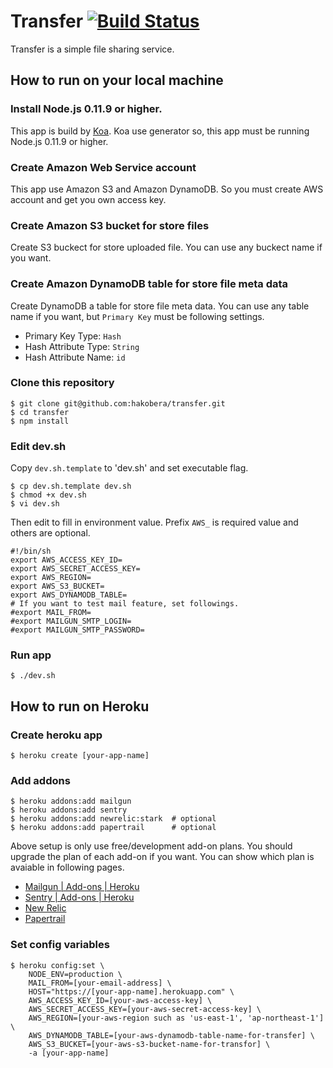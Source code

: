 # Transfer [![Build Status](https://travis-ci.org/hakobera/transfer.png?branch=master)](https://travis-ci.org/hakobera/transfer)

Transfer is a simple file sharing service.

## How to run on your local machine

### Install Node.js 0.11.9 or higher.

This app is build by [Koa](https://github.com/koajs/koa).
Koa use generator so, this app must be running Node.js 0.11.9 or higher.

### Create Amazon Web Service account

This app use Amazon S3 and Amazon DynamoDB.
So you must create AWS account and get you own access key.

### Create Amazon S3 bucket for store files

Create S3 buckect for store uploaded file.
You can use any buckect name if you want.

### Create Amazon DynamoDB table for store file meta data

Create DynamoDB a table for store file meta data.
You can use any table name if you want, but `Primary Key` must be following settings.

- Primary Key Type: `Hash`
- Hash Attribute Type: `String`
- Hash Attribute Name: `id`

### Clone this repository

```
$ git clone git@github.com:hakobera/transfer.git
$ cd transfer
$ npm install
```

### Edit dev.sh

Copy `dev.sh.template` to 'dev.sh' and set executable flag.

```
$ cp dev.sh.template dev.sh
$ chmod +x dev.sh
$ vi dev.sh
```

Then edit to fill in environment value.
Prefix `AWS_` is required value and others are optional.

```
#!/bin/sh
export AWS_ACCESS_KEY_ID=
export AWS_SECRET_ACCESS_KEY=
export AWS_REGION=
export AWS_S3_BUCKET=
export AWS_DYNAMODB_TABLE=
# If you want to test mail feature, set followings.
#export MAIL_FROM=
#export MAILGUN_SMTP_LOGIN=
#export MAILGUN_SMTP_PASSWORD=
```

### Run app

```
$ ./dev.sh
```

## How to run on Heroku

### Create heroku app

```
$ heroku create [your-app-name]
```

### Add addons

```
$ heroku addons:add mailgun
$ heroku addons:add sentry
$ heroku addons:add newrelic:stark  # optional
$ heroku addons:add papertrail      # optional
```

Above setup is only use free/development add-on plans.
You should upgrade the plan of each add-on if you want.
You can show which plan is avaiable in following pages.

- [Mailgun | Add-ons | Heroku](https://addons.heroku.com/mailgun)
- [Sentry | Add-ons | Heroku](https://addons.heroku.com/sentry)
- [New Relic](https://addons.heroku.com/newrelic)
- [Papertrail](https://addons.heroku.com/papertrail)

### Set config variables

```
$ heroku config:set \
    NODE_ENV=production \
    MAIL_FROM=[your-email-address] \
    HOST="https://[your-app-name].herokuapp.com" \
    AWS_ACCESS_KEY_ID=[your-aws-access-key] \
    AWS_SECRET_ACCESS_KEY=[your-aws-secret-access-key] \
    AWS_REGION=[your-aws-region such as 'us-east-1', 'ap-northeast-1'] \
    AWS_DYNAMODB_TABLE=[your-aws-dynamodb-table-name-for-transfer] \
    AWS_S3_BUCKET=[your-aws-s3-bucket-name-for-transfor] \
    -a [your-app-name]
```
